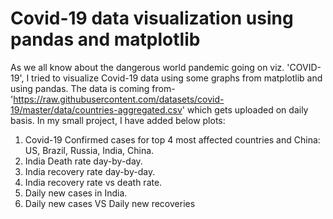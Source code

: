 # Covid-19 data visualization using pandas and matplotlib

As we all know about the dangerous world pandemic going on viz. 'COVID-19', I tried to visualize Covid-19 data using some graphs from matplotlib and using pandas.
The data is coming from- 'https://raw.githubusercontent.com/datasets/covid-19/master/data/countries-aggregated.csv' which gets uploaded on daily basis.
In my small project, I have added below plots: 
1. Covid-19 Confirmed cases for top 4 most affected countries and China: US, Brazil, Russia, India, China.
2. India Death rate day-by-day.
3. India recovery rate day-by-day.
4. India recovery rate vs death rate.
5. Daily new cases in India.
6. Daily new cases VS Daily new recoveries
